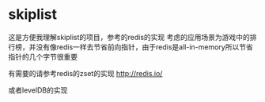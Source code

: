 # skiplist

这是方便我理解skiplist的项目，参考的redis的实现
考虑的应用场景为游戏中的排行榜，并没有像redis一样去节省前向指针，由于redis是all-in-memory所以节省指针的几个字节很重要


有需要的请参考redis的zset的实现
http://redis.io/

或者levelDB的实现
